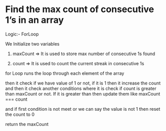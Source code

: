 

#  Find the max count of consecutive 1’s in an array 

Logic:-  ForLoop


We Initialize two variables 

1. maxCount => It is used to store max number of consecutive 1s found 

2. count => It is used to count the current streak in consecutive 1s


for Loop runs the loop through each element of the array

then it check if we have value of 1 or not, if it is 1 then it increase the count and then it check another conditions where it is check if count is greater than maxCount or not. If it is greater than then update them like maxCount === count


and if first condition is not meet or we can say the value is not 1 then reset the count to 0


return the maxCount